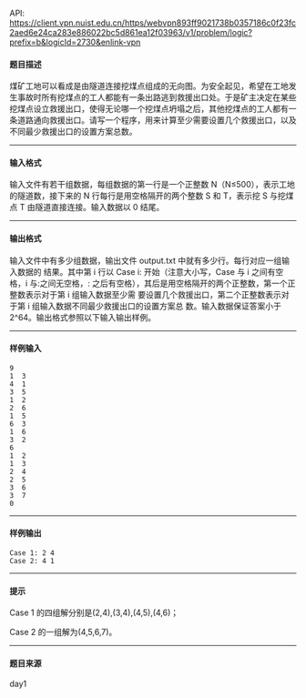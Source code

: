 API: https://client.vpn.nuist.edu.cn/https/webvpn893ff9021738b0357186c0f23fc2aed6e24ca283e886022bc5d861ea12f03963/v1/problem/logic?prefix=b&logicId=2730&enlink-vpn

#### 题目描述

煤矿工地可以看成是由隧道连接挖煤点组成的无向图。为安全起见，希望在工地发生事故时所有挖煤点的工人都能有一条出路逃到救援出口处。于是矿主决定在某些挖煤点设立救援出口，使得无论哪一个挖煤点坍塌之后，其他挖煤点的工人都有一条道路通向救援出口。请写一个程序，用来计算至少需要设置几个救援出口，以及不同最少救援出口的设置方案总数。

---

#### 输入格式

输入文件有若干组数据，每组数据的第一行是一个正整数 N（N≤500），表示工地的隧道数，接下来的 N 行每行是用空格隔开的两个整数 S 和 T，表示挖 S 与挖煤点 T 由隧道直接连接。输入数据以 0 结尾。

---

#### 输出格式

输入文件中有多少组数据，输出文件 output.txt 中就有多少行。每行对应一组输入数据的  结果。其中第 i 行以 Case i: 开始（注意大小写，Case 与 i 之间有空格，i 与:之间无空格，: 之后有空格），其后是用空格隔开的两个正整数，第一个正整数表示对于第 i 组输入数据至少需  要设置几个救援出口，第二个正整数表示对于第 i 组输入数据不同最少救援出口的设置方案总  数。输入数据保证答案小于 2^64。输出格式参照以下输入输出样例。

---

#### 样例输入
```
9                       
1  3                     
4  1
3  5
1  2
2  6
1  5
6  3
1  6
3  2
6 
1  2
1  3
2  4
2  5
3  6
3  7
0 

```

---

#### 样例输出
```
Case 1: 2 4
Case 2: 4 1

```

---

#### 提示

Case 1 的四组解分别是(2,4),(3,4),(4,5),(4,6)；

Case 2 的一组解为(4,5,6,7)。

---

#### 题目来源

day1